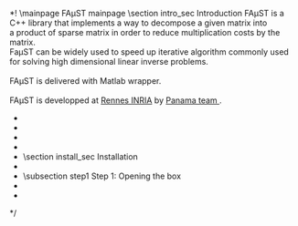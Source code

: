 *! \mainpage FAµST mainpage
\section intro_sec Introduction
 FAµST is a C++ library that implements a way to decompose a given matrix into  <br>
 a product of sparse matrix in order to reduce multiplication costs by the matrix. <br>
 FaµST can be widely used to speed up iterative algorithm commonly used<br>
  for solving high dimensional linear inverse problems. <br> 
<br>
 FAµST is delivered with Matlab wrapper. <br>
<br>
FAµST is developped at <a href="http://www.inria.fr/en/centre/rennes"> Rennes INRIA</a> by <a href="https://team.inria.fr/panama/fr/">Panama team </a>. <br>

 *
 *
 *
 *
 * \section install_sec Installation
 *
 * \subsection step1 Step 1: Opening the box
 *
 * 
 */